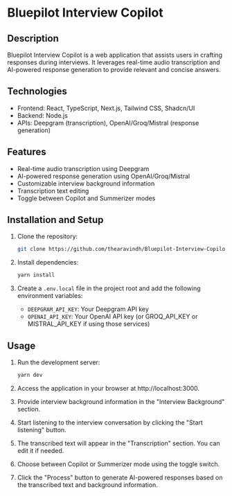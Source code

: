 # Bluepilot Interview Copilot

## Description

Bluepilot Interview Copilot is a web application that assists users in crafting responses during interviews. It leverages real-time audio transcription and AI-powered response generation to provide relevant and concise answers.

## Technologies

- Frontend: React, TypeScript, Next.js, Tailwind CSS, Shadcn/UI
- Backend: Node.js
- APIs: Deepgram (transcription), OpenAI/Groq/Mistral (response generation)

## Features

- Real-time audio transcription using Deepgram
- AI-powered response generation using OpenAI/Groq/Mistral
- Customizable interview background information
- Transcription text editing
- Toggle between Copilot and Summerizer modes

## Installation and Setup

1. Clone the repository:

    ```bash
    git clone https://github.com/thearavindh/Bluepilot-Interview-Copilot.git
    ```

2. Install dependencies:

    ```bash
    yarn install
    ```

3. Create a `.env.local` file in the project root and add the following environment variables:

    - `DEEPGRAM_API_KEY`: Your Deepgram API key
    - `OPENAI_API_KEY`: Your OpenAI API key (or GROQ_API_KEY or MISTRAL_API_KEY if using those services)

## Usage

1. Run the development server:

    ```bash
    yarn dev
    ```

2. Access the application in your browser at http://localhost:3000.
3. Provide interview background information in the "Interview Background" section.
4. Start listening to the interview conversation by clicking the "Start listening" button.
5. The transcribed text will appear in the "Transcription" section. You can edit it if needed.
6. Choose between Copilot or Summerizer mode using the toggle switch.
7. Click the "Process" button to generate AI-powered responses based on the transcribed text and background information.

